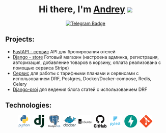 <div id="header" align="center">
  <h1 align="center">Hi there, I'm <a href="https://www.linkedin.com/in/green95andre/" target="_blank">Andrey</a>
<img src="https://github.com/blackcater/blackcater/raw/main/images/Hi.gif" height="32"/></h1>
</div>
<div id="badges" align="center">
  <a href="https://t.me/Gry_95">
    <img src="https://img.shields.io/badge/Telegram-blue?logo=telegram&logoColor=white&style=for-the-badge" alt="Telegram Badge"/>
  </a>
</div>

<h2>Projects:</h2>

- [FastAPI - сервис](https://github.com/Gry-95/API_for_hotel_booking) API для бронирования отелей
- [Django - store](https://github.com/Gry-95/django_store) Готовый магазин (настроена админка, регистрация, авторизация, добавление товаров в корзину, оплата реализована с помощью сервиса Stripe)
- [Сервис](https://github.com/Gry-95/service_app) для работы с тарифными планами и сервисами с использованием DRF, Postgres, Docker/Docker-compose, Redis, Celery
- [Django-proj](https://github.com/Gry-95/popular_people/) для ведения блога статей с использованием DRF

<h2>Technologies:</h2>
<div align="center">
  <img src="https://github.com/devicons/devicon/blob/master/icons/python/python-original-wordmark.svg" title="Python" alt="Python" width="40" height="40"/>&nbsp;
  <img src="https://github.com/devicons/devicon/blob/master/icons/django/django-plain.svg" title="Django" alt="Django" width="40" height="40"/>&nbsp;
  <img src="https://github.com/devicons/devicon/blob/master/icons/postgresql/postgresql-original-wordmark.svg" title="Postgresql" alt="Postgresql" width="40" height="40"/>&nbsp;
  <img src="https://github.com/devicons/devicon/blob/master/icons/docker/docker-original-wordmark.svg" title="Docker" alt="Docker" width="40" height="40"/>&nbsp;
  <img src="https://github.com/devicons/devicon/blob/master/icons/ubuntu/ubuntu-plain-wordmark.svg" title="Ubuntu" alt="Ubuntu" width="40" height="40"/>&nbsp;
  <img src="https://github.com/devicons/devicon/blob/master/icons/github/github-original-wordmark.svg" title="Github" alt="Github" width="40" height="40"/>&nbsp;
  <img src="https://github.com/devicons/devicon/blob/master/icons/pytest/pytest-plain-wordmark.svg" title="Pytest" alt="Pytest" width="40" height="40"/>&nbsp;
  <img src="https://github.com/devicons/devicon/blob/master/icons/fastapi/fastapi-original.svg" title="FastAPI" alt="FastAPI" width="40" height="40"/>&nbsp;
  <img src="https://github.com/devicons/devicon/blob/master/icons/git/git-original.svg" title="Git" alt="Git" width="40" height="40"/>&nbsp;
</div>
